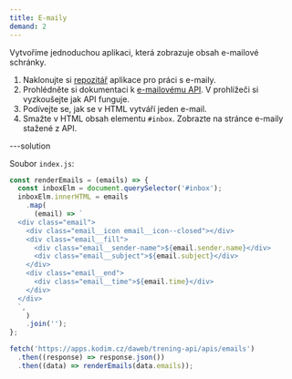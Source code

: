 ```yaml
---
title: E-maily
demand: 2
---
```


Vytvoříme jednoduchou aplikaci, která zobrazuje obsah e-mailové schránky.

1. Naklonujte si [repozitář](https://github.com/Czechitas-podklady-WEB/emaily-zadani) aplikace pro práci s e-maily.
1. Prohlédněte si dokumentaci k [e-mailovému API](https://apps.kodim.cz/daweb/trening-api/docs/e-mailove-api). V prohlížeči si vyzkoušejte jak API funguje.
1. Podívejte se, jak se v HTML vytváří jeden e-mail.
1. Smažte v HTML obsah elementu `#inbox`. Zobrazte na stránce e-maily stažené z API.

---solution

Soubor `index.js`:

```js
const renderEmails = (emails) => {
  const inboxElm = document.querySelector('#inbox');
  inboxElm.innerHTML = emails
    .map(
      (email) => `
  <div class="email">
    <div class="email__icon email__icon--closed"></div>
    <div class="email__fill">
      <div class="email__sender-name">${email.sender.name}</div>
      <div class="email__subject">${email.subject}</div>
    </div>
    <div class="email__end">
      <div class="email__time">${email.time}</div>
    </div>
  </div>
  `,
    )
    .join('');
};

fetch('https://apps.kodim.cz/daweb/trening-api/apis/emails')
  .then((response) => response.json())
  .then((data) => renderEmails(data.emails));
```